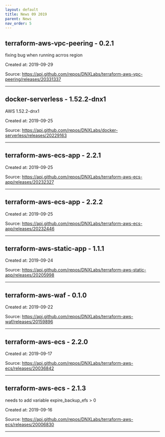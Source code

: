 ```yaml
---
layout: default
title: News 09 2019
parent: News
nav_order: 5
---
```




## terraform-aws-vpc-peering - 0.2.1
fixing bug when running acrros region

Created at: 2019-09-29

<!-- TODO: Include source link to the version tag -->
Source:  https://api.github.com/repos/DNXLabs/terraform-aws-vpc-peering/releases/20331337

---


## docker-serverless - 1.52.2-dnx1
AWS 1.52.2-dnx1

Created at: 2019-09-25

<!-- TODO: Include source link to the version tag -->
Source:  https://api.github.com/repos/DNXLabs/docker-serverless/releases/20229163

---


## terraform-aws-ecs-app - 2.2.1


Created at: 2019-09-25

<!-- TODO: Include source link to the version tag -->
Source:  https://api.github.com/repos/DNXLabs/terraform-aws-ecs-app/releases/20232327

---


## terraform-aws-ecs-app - 2.2.2


Created at: 2019-09-25

<!-- TODO: Include source link to the version tag -->
Source:  https://api.github.com/repos/DNXLabs/terraform-aws-ecs-app/releases/20232446

---


## terraform-aws-static-app - 1.1.1


Created at: 2019-09-24

<!-- TODO: Include source link to the version tag -->
Source:  https://api.github.com/repos/DNXLabs/terraform-aws-static-app/releases/20205998

---


## terraform-aws-waf - 0.1.0


Created at: 2019-09-22

<!-- TODO: Include source link to the version tag -->
Source:  https://api.github.com/repos/DNXLabs/terraform-aws-waf/releases/20159896

---


## terraform-aws-ecs - 2.2.0


Created at: 2019-09-17

<!-- TODO: Include source link to the version tag -->
Source:  https://api.github.com/repos/DNXLabs/terraform-aws-ecs/releases/20036842

---


## terraform-aws-ecs - 2.1.3
needs to add variable expire_backup_efs > 0 

Created at: 2019-09-16

<!-- TODO: Include source link to the version tag -->
Source:  https://api.github.com/repos/DNXLabs/terraform-aws-ecs/releases/20006830

---

